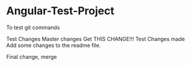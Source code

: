 # Angular-Test-Project
To test git commands 

Test Changes
Master changes
Get THIS CHANGE!!!
Test Changes made
Add some changes to the readme file.

Final change, merge

